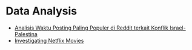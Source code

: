 # Data Analysis
- [Analisis Waktu Posting Paling Populer di Reddit terkait Konflik Israel-Palestina](analisis-jam-posting/README.md)
- [Investigating Netflix Movies](investigating-netflix-movies/README.md)